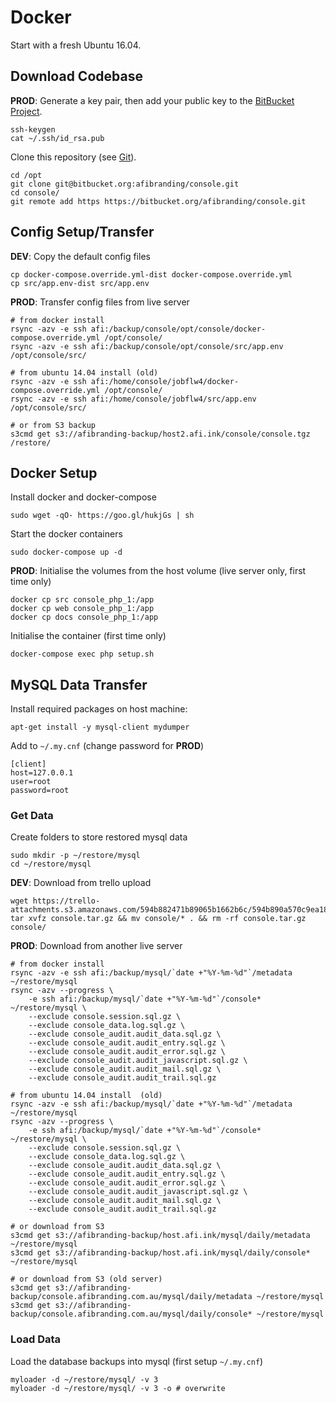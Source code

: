 # Docker

Start with a fresh Ubuntu 16.04. 


## Download Codebase

**PROD**: Generate a key pair, then add your public key to the [BitBucket Project](https://bitbucket.org/afibranding/console/admin/access-keys/).

```
ssh-keygen
cat ~/.ssh/id_rsa.pub
```

Clone this repository (see [Git](git.md)).

```
cd /opt
git clone git@bitbucket.org:afibranding/console.git
cd console/
git remote add https https://bitbucket.org/afibranding/console.git
```


## Config Setup/Transfer

**DEV**: Copy the default config files

```
cp docker-compose.override.yml-dist docker-compose.override.yml
cp src/app.env-dist src/app.env
```

**PROD**: Transfer config files from live server

```
# from docker install
rsync -azv -e ssh afi:/backup/console/opt/console/docker-compose.override.yml /opt/console/
rsync -azv -e ssh afi:/backup/console/opt/console/src/app.env /opt/console/src/

# from ubuntu 14.04 install (old)
rsync -azv -e ssh afi:/home/console/jobflw4/docker-compose.override.yml /opt/console/
rsync -azv -e ssh afi:/home/console/jobflw4/src/app.env /opt/console/src/

# or from S3 backup
s3cmd get s3://afibranding-backup/host2.afi.ink/console/console.tgz /restore/
```


## Docker Setup

Install docker and docker-compose

```
sudo wget -qO- https://goo.gl/hukjGs | sh
```

Start the docker containers

```
sudo docker-compose up -d
```

**PROD**: Initialise the volumes from the host volume (live server only, first time only)

```
docker cp src console_php_1:/app
docker cp web console_php_1:/app
docker cp docs console_php_1:/app
```

Initialise the container (first time only)

```
docker-compose exec php setup.sh
```


## MySQL Data Transfer

Install required packages on host machine:

```
apt-get install -y mysql-client mydumper
```

Add to `~/.my.cnf` (change password for **PROD**)

```
[client] 
host=127.0.0.1
user=root
password=root
```

### Get Data

Create folders to store restored mysql data

```
sudo mkdir -p ~/restore/mysql
cd ~/restore/mysql
```

**DEV**: Download from trello upload

```
wget https://trello-attachments.s3.amazonaws.com/594b882471b89065b1662b6c/594b890a570c9ea1811a4d47/2b3cfd40769507741bc85d8fe5362d8e/console.tar.gz
tar xvfz console.tar.gz && mv console/* . && rm -rf console.tar.gz console/
```

**PROD**: Download from another live server

```
# from docker install
rsync -azv -e ssh afi:/backup/mysql/`date +"%Y-%m-%d"`/metadata ~/restore/mysql
rsync -azv --progress \
    -e ssh afi:/backup/mysql/`date +"%Y-%m-%d"`/console* ~/restore/mysql \
    --exclude console.session.sql.gz \
    --exclude console_data.log.sql.gz \
    --exclude console_audit.audit_data.sql.gz \
    --exclude console_audit.audit_entry.sql.gz \
    --exclude console_audit.audit_error.sql.gz \
    --exclude console_audit.audit_javascript.sql.gz \
    --exclude console_audit.audit_mail.sql.gz \
    --exclude console_audit.audit_trail.sql.gz

# from ubuntu 14.04 install  (old)
rsync -azv -e ssh afi:/backup/mysql/`date +"%Y-%m-%d"`/metadata ~/restore/mysql
rsync -azv --progress \
    -e ssh afi:/backup/mysql/`date +"%Y-%m-%d"`/console* ~/restore/mysql \
    --exclude console.session.sql.gz \
    --exclude console_data.log.sql.gz \
    --exclude console_audit.audit_data.sql.gz \
    --exclude console_audit.audit_entry.sql.gz \
    --exclude console_audit.audit_error.sql.gz \
    --exclude console_audit.audit_javascript.sql.gz \
    --exclude console_audit.audit_mail.sql.gz \
    --exclude console_audit.audit_trail.sql.gz

# or download from S3
s3cmd get s3://afibranding-backup/host.afi.ink/mysql/daily/metadata ~/restore/mysql
s3cmd get s3://afibranding-backup/host.afi.ink/mysql/daily/console* ~/restore/mysql

# or download from S3 (old server)
s3cmd get s3://afibranding-backup/console.afibranding.com.au/mysql/daily/metadata ~/restore/mysql
s3cmd get s3://afibranding-backup/console.afibranding.com.au/mysql/daily/console* ~/restore/mysql
```


### Load Data

Load the database backups into mysql (first setup `~/.my.cnf`)

```
myloader -d ~/restore/mysql/ -v 3
myloader -d ~/restore/mysql/ -v 3 -o # overwrite
```

